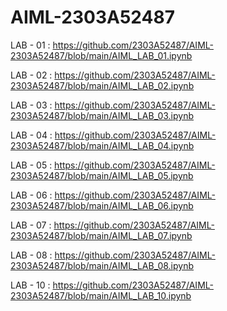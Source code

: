 # AIML-2303A52487
LAB - 01 : https://github.com/2303A52487/AIML-2303A52487/blob/main/AIML_LAB_01.ipynb

LAB - 02 : https://github.com/2303A52487/AIML-2303A52487/blob/main/AIML_LAB_02.ipynb

LAB - 03 : https://github.com/2303A52487/AIML-2303A52487/blob/main/AIML_LAB_03.ipynb

LAB - 04 : https://github.com/2303A52487/AIML-2303A52487/blob/main/AIML_LAB_04.ipynb

LAB - 05 : https://github.com/2303A52487/AIML-2303A52487/blob/main/AIML_LAB_05.ipynb

LAB - 06 : https://github.com/2303A52487/AIML-2303A52487/blob/main/AIML_LAB_06.ipynb

LAB - 07 : https://github.com/2303A52487/AIML-2303A52487/blob/main/AIML_LAB_07.ipynb

LAB - 08 : https://github.com/2303A52487/AIML-2303A52487/blob/main/AIML_LAB_08.ipynb

LAB - 10 : https://github.com/2303A52487/AIML-2303A52487/blob/main/AIML_LAB_10.ipynb
